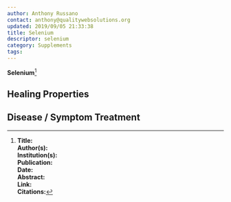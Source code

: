 ```yaml
---
author: Anthony Russano
contact: anthony@qualitywebsolutions.org
updated: 2019/09/05 21:33:38
title: Selenium
descriptor: selenium
category: Supplements
tags:
---
```

**Selenium**[^1]

## Healing Properties

## Disease / Symptom Treatment

[^1]: **Title:** <br>**Author(s):**  <br>**Institution(s):** <br>**Publication:** <i> </i><br>**Date:** <br>**Abstract:** <i> </i><br>**Link:** []()<br>**Citations:**   
